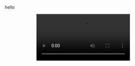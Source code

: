 hello

<div align="center">
  <video src="https://github.com/user-attachments/assets/7f10c1c0-5e67-4c10-a36c-17c3d6591035" controls></video>
</div>
